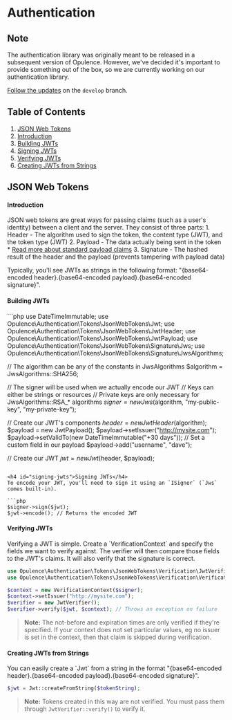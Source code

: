 # Authentication

## Note
The authentication library was originally meant to be released in a subsequent version of Opulence.  However, we've decided it's important to provide something out of the box, so we are currently working on our authentication library.

<a href="https://github.com/opulencephp/Opulence/tree/develop/src/Opulence/Authentication" target="_blank">Follow the updates</a> on the `develop` branch.

## Table of Contents
1. [JSON Web Tokens](#jwt)
  1. [Introduction](#jwt-introduction)
  2. [Building JWTs](#building-jwts)
  3. [Signing JWTs](#signing-jwts)
  4. [Verifying JWTs](#verifying-jwts)
  5. [Creating JWTs from Strings](#creating-jwts-from-strings)

<h2 id="jwt">JSON Web Tokens</h2>

<h4 id="jwt-introduction">Introduction</h4>
JSON web tokens are great ways for passing claims (such as a user's identity) between a client and the server.  They consist of three parts:
1. Header - The algorithm used to sign the token, the content type (JWT), and the token type (JWT)
2. Payload - The data actually being sent in the token
  * <a href="https://en.wikipedia.org/wiki/JSON_Web_Token" target="_blank">Read more about standard payload claims</a>
3. Signature - The hashed result of the header and the payload (prevents tampering with payload data)

Typically, you'll see JWTs as strings in the following format: "{base64-encoded header}.{base64-encoded payload}.{base64-encoded signature}".

<h4 id="building-jwts">Building JWTs</h4>
```php
use DateTimeImmutable;
use Opulence\Authentication\Tokens\JsonWebTokens\Jwt;
use Opulence\Authentication\Tokens\JsonWebTokens\JwtHeader;
use Opulence\Authentication\Tokens\JsonWebTokens\JwtPayload;
use Opulence\Authentication\Tokens\JsonWebTokens\Signature\Jws;
use Opulence\Authentication\Tokens\JsonWebTokens\Signature\JwsAlgorithms;

// The algorithm can be any of the constants in JwsAlgorithms
$algorithm = JwsAlgorithms::SHA256;

// The signer will be used when we actually encode our JWT
// Keys can either be strings or resources
// Private keys are only necessary for JwsAlgorithms::RSA_* algorithms
$signer = new Jws($algorithm, "my-public-key", "my-private-key");

// Create our JWT's components
$header = new JwtHeader($algorithm);
$payload = new JwtPayload();
$payload->setIssuer("http://mysite.com");
$payload->setValidTo(new DateTimeImmutable("+30 days"));
// Set a custom field in our payload
$payload->add("username", "dave");

// Create our JWT
$jwt = new Jwt($header, $payload);
```

<h4 id="signing-jwts">Signing JWTs</h4>
To encode your JWT, you'll need to sign it using an `ISigner` (`Jws` comes built-in).

```php
$signer->sign($jwt);
$jwt->encode(); // Returns the encoded JWT
```

<h4 id="verifying-jwts">Verifying JWTs</h4>
Verifying a JWT is simple.  Create a `VerificationContext` and specify the fields we want to verify against.  The verifier will then compare those fields to the JWT's claims.  It will also verify that the signature is correct.

```php
use Opulence\Authentication\Tokens\JsonWebTokens\Verification\JwtVerifier;
use Opulence\Authentication\Tokens\JsonWebTokens\Verification\VerificationContext;

$context = new VerificationContext($signer);
$context->setIssuer("http://mysite.com");
$verifier = new JwtVerifier();
$verifier->verify($jwt, $context); // Throws an exception on failure
```

> **Note:** The not-before and expiration times are only verified if they're specified.  If your context does not set particular values, eg no issuer is set in the context, then that claim is skipped during verification.

<h4 id="creating-jwts-from-strings">Creating JWTs from Strings</h4>
You can easily create a `Jwt` from a string in the format "{base64-encoded header}.{base64-encoded payload}.{base64-encoded signature}".

```php
$jwt = Jwt::createFromString($tokenString);
```

> **Note:** Tokens created in this way are not verified.  You must pass them through `JwtVerifier::verify()` to verify it. 